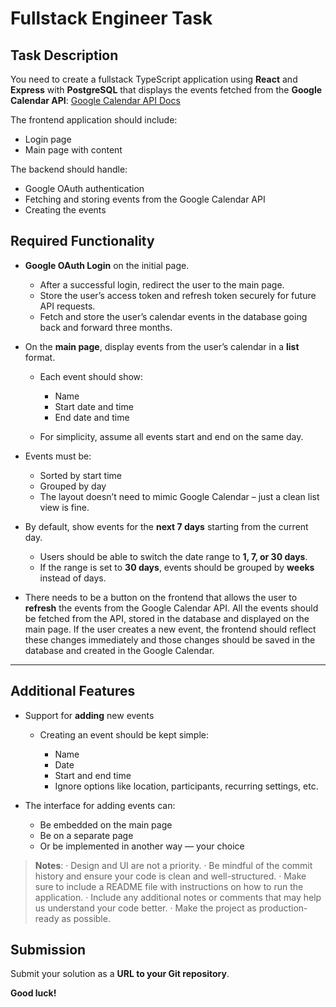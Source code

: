 # Fullstack Engineer Task

## Task Description

You need to create a fullstack TypeScript application using **React** and **Express** with **PostgreSQL** that displays the events fetched from the **Google Calendar API**: [Google Calendar API Docs](https://developers.google.com/calendar/v3/reference/)

The frontend application should include:

- Login page
- Main page with content

The backend should handle:

- Google OAuth authentication
- Fetching and storing events from the Google Calendar API
- Creating the events

## Required Functionality

- **Google OAuth Login** on the initial page.

  - After a successful login, redirect the user to the main page.
  - Store the user’s access token and refresh token securely for future API requests.
  - Fetch and store the user’s calendar events in the database going back and forward three months.

- On the **main page**, display events from the user’s calendar in a **list** format.

  - Each event should show:

    - Name
    - Start date and time
    - End date and time

  - For simplicity, assume all events start and end on the same day.

- Events must be:

  - Sorted by start time
  - Grouped by day
  - The layout doesn’t need to mimic Google Calendar – just a clean list view is fine.

- By default, show events for the **next 7 days** starting from the current day.

  - Users should be able to switch the date range to **1, 7, or 30 days**.
  - If the range is set to **30 days**, events should be grouped by **weeks** instead of days.

- There needs to be a button on the frontend that allows the user to **refresh** the events from the Google Calendar API. All the events should be fetched from the API, stored in the database and displayed on the main page. If the user creates a new event, the frontend should reflect these changes immediately and those changes should be saved in the database and created in the Google Calendar.

---

## Additional Features

- Support for **adding** new events

  - Creating an event should be kept simple:

    - Name
    - Date
    - Start and end time
    - Ignore options like location, participants, recurring settings, etc.

- The interface for adding events can:

  - Be embedded on the main page
  - Be on a separate page
  - Or be implemented in another way — your choice

> **Notes**:
> · Design and UI are not a priority.
> · Be mindful of the commit history and ensure your code is clean and well-structured.
> · Make sure to include a README file with instructions on how to run the application.
> · Include any additional notes or comments that may help us understand your code better.
> · Make the project as production-ready as possible.

## Submission

Submit your solution as a **URL to your Git repository**.

**Good luck!**
